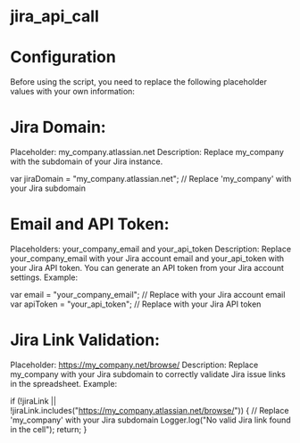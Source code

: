 # jira_api_call

# Configuration

Before using the script, you need to replace the following placeholder values with your own information:

# Jira Domain:

Placeholder: my_company.atlassian.net
Description: Replace my_company with the subdomain of your Jira instance.
 
var jiraDomain = "my_company.atlassian.net"; // Replace 'my_company' with your Jira subdomain


# Email and API Token:

Placeholders: your_company_email and your_api_token
Description: Replace your_company_email with your Jira account email and your_api_token with your Jira API token. You can generate an API token from your Jira account settings.
Example:

var email = "your_company_email"; // Replace with your Jira account email
var apiToken = "your_api_token"; // Replace with your Jira API token

# Jira Link Validation:

Placeholder: https://my_company.net/browse/
Description: Replace my_company with your Jira subdomain to correctly validate Jira issue links in the spreadsheet.
Example:

if (!jiraLink || !jiraLink.includes("https://my_company.atlassian.net/browse/")) { // Replace 'my_company' with your Jira subdomain
  Logger.log("No valid Jira link found in the cell");
  return;
}
